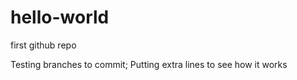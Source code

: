 # hello-world
first github repo

Testing branches to commit;
Putting extra lines to see how it works
